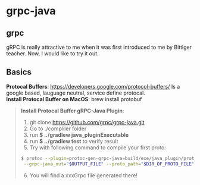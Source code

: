 # grpc-java

## grpc
gRPC is really attractive to me when it was first introduced to me by Bittiger teacher. Now, I would like to try it out. 

## Basics
**Protocal Buffers**: https://developers.google.com/protocol-buffers/ Is a google based, lauguage neutral, service define protocal.  
**Install Protocal Buffer on MacOS**: brew install protobuf  
> **Install Protocal Buffer gRPC-Java Plugin**:   
> 1. git clone https://github.com/grpc/grpc-java.git
> 2. Go to ./compliler folder  
> 3. run **$ ../gradlew java_pluginExecutable**
> 4. run **$ ../gradlew test** to verify result
> 5. Try with following command to compile your first proto:
> ```bash
> $ protoc --plugin=protoc-gen-grpc-java=build/exe/java_plugin/protoc-gen-grpc-java \
>  --grpc-java_out="$OUTPUT_FILE" --proto_path="$DIR_OF_PROTO_FILE" "$PROTO_FILE"
> ```
> 6. You will find a xxxGrpc file generated there!


